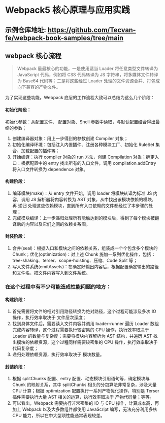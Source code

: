 # Webpack5 核心原理与应用实践

## 示例仓库地址: https://github.com/Tecvan-fe/webpack-book-samples/tree/main

## webpack 核心流程

> Webpack 最最核心的功能，一是使用适当 Loader 将任意类型文件转译为 JavaScript 代码，例如将 CSS 代码转译为 JS 字符串，将多媒体文件转译为 Base64 代码等；二是将这些经过 Loader 处理的文件资源合并、打包成向下兼容的产物文件。

为了实现这些功能，Webpack 底层的工作流程大致可以总结为这么几个阶段：

#### 初始化阶段：

初始化参数：从配置文件、 配置对象、Shell 参数中读取，与默认配置结合得出最终的参数；

1. 创建编译器对象：用上一步得到的参数创建 Compiler 对象；
2. 初始化编译环境：包括注入内置插件、注册各种模块工厂、初始化 RuleSet 集合、加载配置的插件等；
3. 开始编译：执行 compiler 对象的 run 方法，创建 Compilation 对象；确定入口：根据配置中的 entry 找出所有的入口文件，调用 compilation.addEntry 将入口文件转换为 dependence 对象。

#### 构建阶段：

1. 编译模块(make)：从 entry 文件开始，调用 loader 将模块转译为标准 JS 内容，调用 JS 解析器将内容转换为 AST 对象，从中找出该模块依赖的模块，再 递归 处理这些依赖模块，直到所有入口依赖的文件都经过了本步骤的处理；
2. 完成模块编译：上一步递归处理所有能触达到的模块后，得到了每个模块被翻译后的内容以及它们之间的依赖关系图。

#### 封装阶段：

1. 合并(seal)：根据入口和模块之间的依赖关系，组装成一个个包含多个模块的 Chunk；优化(optimization)：对上述 Chunk 施加一系列优化操作，包括：tree-shaking、terser、scope-hoisting、压缩、Code Split 等；
2. 写入文件系统(emitAssets)：在确定好输出内容后，根据配置确定输出的路径和文件名，把文件内容写入到文件系统。

### 在这个过程中有不少可能造成性能问题的地方：

#### 构建阶段：

1. 首先需要将文件的相对引用路径转换为绝对路径，这个过程可能涉及多次 IO 操作，执行效率取决于 文件层次深度；
2. 找到具体文件后，需要读入文件内容并调用 loader-runner 遍历 Loader 数组完成内容转译，这个过程需要执行较密集的 CPU 操作，执行效率取决于 Loader 的数量与复杂度；需要将模块内容解析为 AST 结构，并遍历 AST 找出模块的依赖资源，这个过程同样需要较密集的 CPU 操作，执行效率取决于 代码复杂度；
3. 递归处理依赖资源，执行效率取决于 模块数量。

#### 封装阶段：

1. 根据 splitChunks 配置、entry 配置、动态模块引用语句等，确定模块与 Chunk 的映射关系，其中 splitChunks 相关的分包算法非常复杂，涉及大量 CPU 计算；根据 optimization 配置执行一系列产物优化操作，特别是 Terser 插件需要执行大量 AST 相关的运算，执行效率取决于 产物代码量；等等。
2. 可以看出，Webpack 需要执行非常密集的 IO 与 CPU 操作，计算成本高，再加上 Webpack 以及大多数组件都使用 JavaScript 编写，无法充分利用多核 CPU 能力，所以在中大型项性能通常表现较差。
